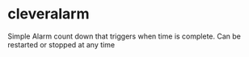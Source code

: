 # cleveralarm
Simple Alarm count down that triggers when time is complete. Can be restarted or stopped at any time
